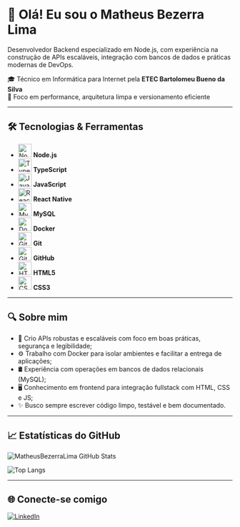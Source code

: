 # 👋 Olá! Eu sou o Matheus Bezerra Lima

Desenvolvedor Backend especializado em Node.js, com experiência na construção de APIs escaláveis, integração com bancos de dados e práticas modernas de DevOps.

🎓 Técnico em Informática para Internet pela **ETEC Bartolomeu Bueno da Silva**  
🚀 Foco em performance, arquitetura limpa e versionamento eficiente

---

## 🛠️ Tecnologias & Ferramentas

- <img src="https://cdn.jsdelivr.net/gh/devicons/devicon/icons/nodejs/nodejs-original.svg" width="30" alt="Node.js"/> **Node.js**
- <img src="https://cdn.jsdelivr.net/gh/devicons/devicon/icons/typescript/typescript-original.svg" width="30" alt="TypeScript"/> **TypeScript**
- <img src="https://cdn.jsdelivr.net/gh/devicons/devicon/icons/javascript/javascript-original.svg" width="30" alt="JavaScript"/> **JavaScript**
- <img src="https://cdn.jsdelivr.net/gh/devicons/devicon/icons/react/react-original.svg" width="30" alt="React Native"/> **React Native**
- <img src="https://cdn.jsdelivr.net/gh/devicons/devicon/icons/mysql/mysql-original.svg" width="30" alt="MySQL"/> **MySQL**
- <img src="https://cdn.jsdelivr.net/gh/devicons/devicon/icons/docker/docker-original.svg" width="30" alt="Docker"/> **Docker**
- <img src="https://cdn.jsdelivr.net/gh/devicons/devicon/icons/git/git-original.svg" width="30" alt="Git"/> **Git**
- <img src="https://cdn.jsdelivr.net/gh/devicons/devicon/icons/github/github-original.svg" width="30" alt="GitHub"/> **GitHub**
- <img src="https://cdn.jsdelivr.net/gh/devicons/devicon/icons/html5/html5-original.svg" width="30" alt="HTML5"/> **HTML5**
- <img src="https://cdn.jsdelivr.net/gh/devicons/devicon/icons/css3/css3-original.svg" width="30" alt="CSS3"/> **CSS3**

---

## 🔍 Sobre mim

- 🔧 Crio APIs robustas e escaláveis com foco em boas práticas, segurança e legibilidade;
- ⚙️ Trabalho com Docker para isolar ambientes e facilitar a entrega de aplicações;
- 🛢️ Experiência com operações em bancos de dados relacionais (MySQL);
- 🖥️ Conhecimento em frontend para integração fullstack com HTML, CSS e JS;
- ✨ Busco sempre escrever código limpo, testável e bem documentado.

---

## 📈 Estatísticas do GitHub

![MatheusBezerraLima GitHub Stats](https://github-readme-stats.vercel.app/api?username=MatheusBezerraLima&show_icons=true&theme=radical)

![Top Langs](https://github-readme-stats.vercel.app/api/top-langs/?username=MatheusBezerraLima&layout=compact&theme=radical)

---

## 🌐 Conecte-se comigo

[![LinkedIn](https://img.shields.io/badge/-Matheus%20Bezerra%20Lima-0A66C2?style=for-the-badge&logo=linkedin&logoColor=white)](https://www.linkedin.com/in/matheus-bezerra-lima-156146265/)
